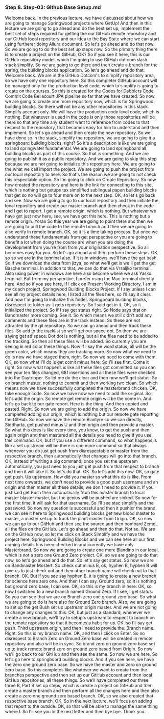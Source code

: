 
### Step 8. Step-03: Github Base Setup.md
Welcome back. In the previous lecture, we have discussed about how we are going to manage Springwood projects where GetUp! And then in this lecture we are going to go ahead and do the best set up, implement the best set of steps required for getting the our GitHub remote repository and our GitHub local repository and our idea to the Bay State where we can start using furtherer doing Allura document. So let's go ahead and do that now. So we are going to do the best set up steps now. So the primary thing there is to create a project on the GitHub, OK? So if you see it here, this is our GitHub repository model, which I'm going to use GitHub dot com slash stack simplify. So we are going to go there and then create a branch for the spring, the building blocks application. So let's go ahead and do that. Welcome back. We are in the GitHub Dotcom's to simplify repository area, so we have only one repository here. So this completer GitHub account will be managed only for the production level code, which to simplify is going to create on the courses. So this is created for the Codes for Dabblers Code Commit Code Bellecourt JPA pipeline so far that we have created. So now we are going to create one more repository now, which is for Springwood building blocks. So there will not be any other repositories in this stack. Simplify account only. We will have the production code level code, which is nothing. But whatever is used in the code is only those repositories will be there so that any time any student want to reference from codes to that respect to the repository, that becomes easy for him to understand and then implement. So let's go ahead and then create the new repository. So we have done so in the stack, simplify the repository, we are going to give it a springboard building blocks, right? So it's a description is like we are going to land springwater fundamental. We are going to land springboard all building blocks as part of this course. So that is something. And we are going to publish it as a public repository. And we are going to skip this step because we are not going to initialize this repository here. We are going to the what we call import the project. We are going to push the project from our local repository to here. So that's the reason we are going to not check this respectable option. So I'm going to click on Create Repository. So now how created the repository and here is the link for connecting to this site, which is nothing but getups tax simplified sublingual papen building blocks that get so no will go to four more on to the next step. OK, so let's go back and see. Now we are going to go to our local repository and then initiate the local repository and create our master branch and then check in the code and I get to report. I get a remote origin, which is nothing. But whatever we have got just now here, see, we have got this here. This is nothing but a remote origin. Yoran So this year we are going to point there and then we are going to pull the code to the remote branch and then we are going to also verify in remote branch. OK, so it is a time taking process. But once we understand these fundamentals from get perspective or you are going to benefit a lot when doing the course are when you are doing the development from you're from from your origination perspective. So all becomes easy for you. So let's go ahead and then perform these steps. OK, so so we are in the terminal also. If it is in windows, we'll have the get bash. So if we download the data from jizya, so what we'll get is we'll get the get Basche terminal. In addition to that, we can do that via Vrsaljko terminal. Also using power in windows are here also become where we ask Yasko terminal. But from my perspective, I prefer using the Mac terminal directly here. And so if you see here, if I click on Present Working Directory, I am in my coach project, Springwood Building Blocks Project. If I say unless I can see all my project details here, I listed all the files here, so I'll say it clear. And now I'm going to initialize this folder. Springboard building blocks, disrespect to folder as it gets repository. So I said get in it. OK, so it initialized the project. So if I say get status right. So Node says that on Bandmaster more coming. See it. So which means we still didn't add any comments and these files are in the track instead. So these are not attracted by the git repository. So we can go ahead and then track these files. So add to the tracklist so we'll get our space dot. So then we are saying get ad space. Dot dot is nothing, but all the files need to be added to the tracking. So then all these files will be added. So currently you are seeing in red color these things. Now if I say the word status, all will be the green color, which means they are tracking more. So now what we need to do is now we have staged them, right. So now we need to come with them. OK, so now what I'll do is get comit minus here. So I'll see first. Come it right. So now what happens is like all these files got committed so you can see your ten files changed, 681 insertions and all these files were checked into the Daytripper. So let me do the clear and then now we'll get status. So on branch master, nothing to commit and then working two clean. So which means now we have successfully completed the masterbrand chicken. OK, take enough code. So now we have now we need to add the original. So let's add the origin. So remote get remote origin will be the come in. And let's go back to our gate report. Here is the thing. And then copied and pasted. Right. So now we are going to add the origin. So now we have completed adding our origin, which is nothing but our remote gate reporting the GitHub. So now we have the remote Blantyre so we can directly, Siddharta, get pushed minus U and then origin and then provide a master. So what this does is like every time, you know, to get the push and then again origin and then mastered all the details you need to give if you use this command. OK, but if you use a different command, so what happens is like a set up stream will be there is one more command so that always whenever you do just get push from disrespectable or master from the respective branch, then automatically that changes will go into that branch. OK, instead of writing a big command, once you set the upstream automatically, you just need to you just get push from that respect to branch and then it will take it. So let's do that. OK. So let's add this now. OK, so gate get push. Up upstream. How did you master so what this do is like. From next time onwards, we don't need to provide a good push username and an origin and then master all these details, we don't need to provide it. If you just said get Bush then automatically from this master branch to local master blaster master, but the genius will be pushed are sinked. So now for the first time, it will ask for that username. So I'll see stac simplify and the password. So now my question is successful and then it pushier the brand, we can see it here to Springwood building blocks get new blood master to master, a master set up to track the plant master from Origin. OK, so now we can go to our GitHub and then see the source and then bombard Zemel, all the files on the GitHub. Let's go ahead and then do that. Not so. We are on the GitHub now, so let me click on Stack Simplify and we have the project here, Springwood Building Blocks and we can see here all our first coming details has been checked in and currently we have only Masterbrand. So now we are going to create one more Blandino in our local, which is not a zero one Ground Zero project. OK, so we are going to do that now, so let's go ahead and do that. So let's say get status. So now we are on Bandmaster Mostert. So check out minus B, ok, hyphen B, hyphen B will give us to just check out and then other branch name will check out to that branch. OK. But if you see say hyphen B, it is going to create a new branch for science here zero one. And then I can say. Ground zero, so it is nothing but ground zero base, I can see. OK, so this is my branch in here. OK, so now I switched to a new branch named Ground Zero. If I see, I get status. So you can see that we are on Branch zero one ground zero base. So what we are going to do is here also for Ground Zero branch. Also, we are going to set up the get Bush set up upstream origin master. And we are not going to change any changes to this. OK, but just as a standard, whenever we create a new branch, we'll try to setup's upstream to respect to branch on the remote repository so that it becomes a habit for us. OK, so I'll say get push. Third upstream origin, and then I need to provide the. Branch name. Right. So this is my branch name. OK, and then I click on Enter. So no disrespect to Branch Zero on Ground Zero base will be created in remote repository and also will be in sync. So brand zero on ground zero base set up to track remote brand zero on ground zero based from Origin. So now we'll go back to our GitHub and then see the same. So now we are here. So let's go here to springboard building blocks. And if you see here, we have the zero one ground zero base. So we have the master and zero on ground zero base. So this completes like whatever we want to create from the branches perspective and then set up our GitHub account and then local GitHub repositories, all these things. So we'll have completed our three three B, Part B set up steps, which is create a project on GitHub and then create a master branch and then perform all the changes here and then also create a zero one ground zero based branch. OK, so we also created that respective base branch, OK. So in the next lecture, we'll focus on adding that report to the outside. OK, so that will be able to manage the same thing where I. So I'll see you in the next letter and then bye bye. Thank you.  